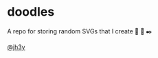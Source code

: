 # doodles

A repo for storing random SVGs that I create :notebook: :pencil: :black_nib:

[@jh3y](https://twitter.com/_jh3y)
